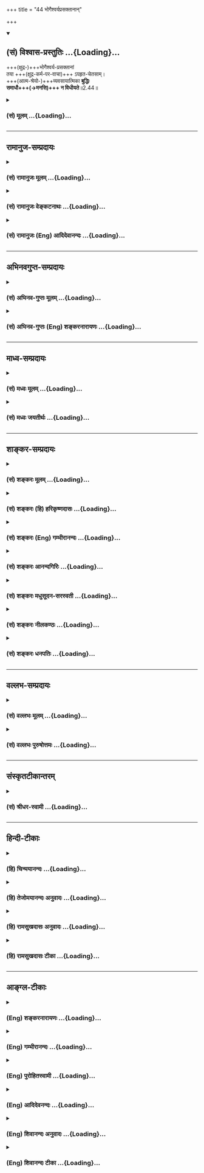+++
title = "44 भोगैश्वर्यप्रसक्तानान्"

+++
<div class="js_include" newlevelforh1="2" title="(सं) विश्वास-प्रस्तुतिः" unfilled url="/mahAbhAratam/shlokashaH/06-bhIShma-parva/03-bhagavad-gItA-parva/saMskRtam/vishvAsa-prastutiH/02_sAnkhya-yogaH_sarva-/44_bhogaishvaryapras.md">
<details open><summary><h2>(सं) विश्वास-प्रस्तुतिः ...{Loading}...</h2></summary>

+++(क्षुद्र-)+++भोगैश्वर्य-प्रसक्तानां  
तया +++(क्षुद्र-कर्म-पर-वाचा)+++ ऽपहृत-चेतसाम्।  
+++(आत्म-श्रेयो-)+++व्यवसायात्मिका **बुद्धिः**  
**समाधौ+++(→मनसि)+++ न विधीयते**॥2.44॥
</details>
</div>
<div class="js_include collapsed" newlevelforh1="3" title="(सं) मूलम्" unfilled url="/mahAbhAratam/shlokashaH/06-bhIShma-parva/03-bhagavad-gItA-parva/saMskRtam/mUlam/02_sAnkhya-yogaH_sarva-/44_bhogaishvaryapras.md">
<details><summary><h3>(सं) मूलम् ...{Loading}...</h3></summary>

भोगैश्वर्यप्रसक्तानां तयापहृतचेतसाम्।  
व्यवसायात्मिका बुद्धिः समाधौ न विधीयते।।2.44।।
</details>
</div>


_________________
## रामानुज-सम्प्रदायः
<div class="js_include collapsed" newlevelforh1="3" title="(सं) रामानुजः मूलम्" unfilled url="/mahAbhAratam/shlokashaH/06-bhIShma-parva/03-bhagavad-gItA-parva/saMskRtam/rAmAnujaH/mUlam/02_sAnkhya-yogaH_sarva-/44_bhogaishvaryapras.md">
<details><summary><h3>(सं) रामानुजः मूलम् ...{Loading}...</h3></summary>

।।2.44।। तेषां **भोगैश्वर्य-प्रसक्तानां** **तया** वाचा  भोगैश्वर्य-विषयया **अपहृता**ऽत्मज्ञानानां यथोदिता **व्यवसायात्मिका बुद्धिः समाधौ** मनसि **न विधीयते** न उत्पद्यते। समाधीयते अस्मिन् आत्म-ज्ञानम् इति **समाधिः** मनः। 

तेषां मनसि आत्म-याथात्म्य-निश्चय-ज्ञान-पूर्वक-मोक्ष-साधन-भूत-कर्म-विषया बुद्धिः कदाचिद् अपि न उत्पद्यते इत्यर्थः। अतः काम्येषु कर्मसु मुमुक्षुणा न सङ्गः कर्तव्यः।+++(4)+++   

</details>
</div>
<div class="js_include collapsed" newlevelforh1="3" title="(सं) रामानुजः वेङ्कटनाथः" unfilled url="/mahAbhAratam/shlokashaH/06-bhIShma-parva/03-bhagavad-gItA-parva/saMskRtam/rAmAnujaH/venkaTanAthaH/02_sAnkhya-yogaH_sarva-/44_bhogaishvaryapras.md">
<details><summary><h3>(सं) रामानुजः वेङ्कटनाथः ...{Loading}...</h3></summary>

2.42 इति द्रष्टव्यम्॥
</details>
</div>
<div class="js_include collapsed" newlevelforh1="3" title="(सं) रामानुजः (Eng) आदिदेवानन्दः" unfilled url="/mahAbhAratam/shlokashaH/06-bhIShma-parva/03-bhagavad-gItA-parva/saMskRtam/rAmAnujaH/english/AdidevAnandaH/02_sAnkhya-yogaH_sarva-/44_bhogaishvaryapras.md">
<details><summary><h3>(सं) रामानुजः (Eng) आदिदेवानन्दः ...{Loading}...</h3></summary>

2.42 - 2.44 The ignorant, whose knowledge is little, and who have as their sole aim the attainment of enjoyment and power, speak the flowery language i.e., having its flowers (show) only as fruits, which look apparently beautiful at first sight. They rejoice in the letter of the Vedas i.e., they are attached to heaven and such other results (promised in the Karma-kanda of the Vedas). They say that there is nothing else,
owing to their intense attachment to these results. They say that there is no fruit superior to heaven etc. They are full of worldly desires and their minds are highly attached to secular desires. They hanker for heaven, i.e. think of the enjoyment of the felicities of heaven, after which one can again have rirth which offers again the opportunity to perform varied rites devoid of true knowledge and leads towards the attainment of enjoyments and power once again. With regard to those who cling to pleasure and power and whose understanding is contaminated by that flowery speech relating to pleasure and lordly powers, the aforesaid mental disposition characterised by resolution, will not arise in their Samadhi. Samadhi here means the mind. The knowledge of the self will not arise in such minds. In the minds of these persons, there cannot arise the mental disposition that looks on all Vedic rituals as means for liberation based on the determined conviction about the real form of the self. Hence, in an aspirant for liberation, there should be no attachment to rituals out of the conviction that they are meant for the acisition of objects of desire only. It may be estioned why the Vedas, which have more of love for Jivas than thousands of parents, and which are endeavouring to save the Jivas, should prescribe in this way rites whose fruits are infinitesimal and which produce only new births.
It can also be asked if it is proper to abandon what is given in the Vedas. Sri Krsna replies to these estions.

</details>
</div>


_________________
## अभिनवगुप्त-सम्प्रदायः
<div class="js_include collapsed" newlevelforh1="3" title="(सं) अभिनव-गुप्तः मूलम्" unfilled url="/mahAbhAratam/shlokashaH/06-bhIShma-parva/03-bhagavad-gItA-parva/saMskRtam/abhinava-guptaH/mUlam/02_sAnkhya-yogaH_sarva-/44_bhogaishvaryapras.md">
<details><summary><h3>(सं) अभिनव-गुप्तः मूलम् ...{Loading}...</h3></summary>

।।2.43 2.45।। तथा च यामिमामित्यादि। ये कामाभिलाषिणः, ते स्वयम् एतां वाचं वेदात्मिकां **पुष्पितां** भविष्यत्-स्वर्ग-फलेन +++(N omit भविष्यत् S reads भविष्यता)+++ व्याप्तां वदन्ति। अत एव जन्मनः कर्मैव फलम् इच्छन्ति - ते **अविपश्चितः**। ते च तयैव स्वयं कल्पितया वेद-वाचा अपहृत-चित्ताः व्यवसाय-बुद्धि-युक्ता अपि न समाधि-योग्याः - तत्र फल-निश्चयत्वात्। इति श्लोकत्रयस्य तात्पर्यम्।  

</details>
</div>
<div class="js_include collapsed" newlevelforh1="3" title="(सं) अभिनव-गुप्तः (Eng) शङ्करनारायणः" unfilled url="/mahAbhAratam/shlokashaH/06-bhIShma-parva/03-bhagavad-gItA-parva/saMskRtam/abhinava-guptaH/english/shankaranArAyaNaH/02_sAnkhya-yogaH_sarva-/44_bhogaishvaryapras.md">
<details><summary><h3>(सं) अभिनव-गुप्तः (Eng) शङ्करनारायणः ...{Loading}...</h3></summary>

2.42-44 Yam imam etc., upto na vidhiyate. Those, who crave for objects
of desire, speak, on their own accord, of this flowery Vedic speech
which is pervaded by the fruits i.e., the heaven in the future; and who,
hence, desire the action itself as the fruit of their birth - these are
men without insight. further, having their mind carried away by the same
Vedic sentence imagined by themselves, these persons, eventhough they
are endowed with the determinate knowledge, are not fit for
concentration, because they do not decide this (concentration) as a
fruit \[of their action\]. This is the purport of the traid of these
verses.

</details>
</div>


_________________
## माध्व-सम्प्रदायः
<div class="js_include collapsed" newlevelforh1="3" title="(सं) मध्वः मूलम्" unfilled url="/mahAbhAratam/shlokashaH/06-bhIShma-parva/03-bhagavad-gItA-parva/saMskRtam/madhvaH/mUlam/02_sAnkhya-yogaH_sarva-/44_bhogaishvaryapras.md">
<details><summary><h3>(सं) मध्वः मूलम् ...{Loading}...</h3></summary>

।।2.44।। तेषां सम्यण्युक्तिनिर्णयात्मिका बुद्धिः समाधौ समाध्यर्थे न
विधीयते। सम्यङ्निर्णीतार्थानामीश्वरे मनस्समाधानं सम्यग्भवति। तद्धि
मोक्षसाधनम्। उक्तं चैतदन्यत्र न तस्य तत्त्वग्रहणाय साक्षाद्वरीयसीरपि
वाचः समासन्। स्वप्ने निरुक्त्या गृहमेधिसौख्यं न यस्य हेयानुमितं स्वयं
स्यात् भाग.5।11।3।  

</details>
</div>
<div class="js_include collapsed" newlevelforh1="3" title="(सं) मध्वः जयतीर्थः" unfilled url="/mahAbhAratam/shlokashaH/06-bhIShma-parva/03-bhagavad-gItA-parva/saMskRtam/madhvaH/jayatIrthaH/02_sAnkhya-yogaH_sarva-/44_bhogaishvaryapras.md">
<details><summary><h3>(सं) मध्वः जयतीर्थः ...{Loading}...</h3></summary>

।।2.44।। तयाऽपहृतेत्यादेरप्रतीतिनिरासायार्थमाह **तेषा**मिति। तेषां
बुद्धिर्मनोवृत्तिर्व्यवसायात्मिका सम्यग्युक्तिनिर्णयात्मिका न भवति। तत
एवेश्वरे सम्यक्समाधानार्थं न विधीयत इत्यर्थः।
सम्यग्युक्तिनिर्णयात्मकत्वाभावे कुतः समाध्यभावः इत्यत आह 
**सम्यगि**ति। अनेन समाधिशब्दार्थोऽपि विवृतो भवति। किमीश्वरे
मनस्समाधानेन येन तदभावे निन्दा स्यात् इत्यत आह **तद्धी**ति।
मोक्षाभावश्च महानिन्देति। वक्ष्यति। सम्यङ्निर्णीतार्थानामित्युक्तम्। न
केवलमानुभाविकं किन्तु पुराणेप्युक्तमित्याह  **उक्तं चे**ति। वरीयसीः
वरीयस्यः। सुपां सुलुक् अष्टा.7।1।39 इत्यादिना जसः पूर्वसवर्णः। वाचो
वेदवाचः। स्वप्ने निरुक्त्या स्वप्नप्रतीतार्थदृष्टान्तेन हेयानुमितं
हेयत्वेनानुमितम्। इदमेव हि सम्यङ्निर्णीतार्थत्वम्। यद्धेयोपादेयविवेकेन
हेयहानमुपादेयोपादानं च तद्धि मोक्षसाधनमित्येतत्तु
श्रुत्यादिप्रसिद्धमेव।  

</details>
</div>


_________________
## शाङ्कर-सम्प्रदायः
<div class="js_include collapsed" newlevelforh1="3" title="(सं) शङ्करः मूलम्" unfilled url="/mahAbhAratam/shlokashaH/06-bhIShma-parva/03-bhagavad-gItA-parva/saMskRtam/shankaraH/mUlam/02_sAnkhya-yogaH_sarva-/44_bhogaishvaryapras.md">
<details><summary><h3>(सं) शङ्करः मूलम् ...{Loading}...</h3></summary>

।।2.44।।  
ये एवं विवेक-बुद्धि-रहिताः तेषां कामात्मनां यत् फलं तदाह -

**भोगैश्वर्य-प्रसक्तानां** भोगः कर्तव्यः ऐश्वर्यं च इति भोगैश्वर्ययोर् एव प्रणयवतां तद्-आत्म-भूतानाम्। तया क्रिया-विशेष-बहुलया वाचा **अपहृतचेतसाम्** आच्छादित-विवेक-प्रज्ञानां **व्यवसायात्मिका** साङ्ख्ये योगे वा **बुद्धिः समाधौ** समाधीयते अस्मिन् पुरुषोपभोगाय सर्वम् इति समाधिः अन्तःकरणं बुद्धिः, तस्मिन् समाधौ **न विधीयते** न भवति इत्यर्थः।।  


  

</details>
</div>
<div class="js_include collapsed" newlevelforh1="3" title="(सं) शङ्करः (हि) हरिकृष्णदासः" unfilled url="/mahAbhAratam/shlokashaH/06-bhIShma-parva/03-bhagavad-gItA-parva/saMskRtam/shankaraH/hindI/harikRShNadAsaH/02_sAnkhya-yogaH_sarva-/44_bhogaishvaryapras.md">
<details><summary><h3>(सं) शङ्करः (हि) हरिकृष्णदासः ...{Loading}...</h3></summary>

।।2.44।। जो भोग और ऐश्वर्यमें आसक्त हैं अर्थात् भोग और ऐश्वर्य ही
पुरषार्थ है ऐसे मानकर उनमें ही जिनका प्रेम हो गया है इस प्रकार जो तद्रूप
हो रहे हैं तथा क्रियाभेदोंको विस्तारपूर्वक बतलानेवाली उस उपर्युक्त
वाणीद्वारा जिनका चित्त हर लिया गया है अर्थात् ( जिनकी ) विवेकबुद्धि
आच्छादित हो रही है उनकी समाधिमें साङ्ख्यविषयक या योगविषयक निश्चयात्मिका
बुद्धि ( नहीं ठहरती )। पुरुषके भोगके लिये जिसमें सब कुछ स्थापित किया
जाता है उसका नाम समाधि है। इस व्युत्पत्तिके अनुसार समाधि अन्तःकरणका नाम
है उसमें बुद्धि नहीं ठहरती अर्थात् उत्पन्न ही नहीं होती।  

</details>
</div>
<div class="js_include collapsed" newlevelforh1="3" title="(सं) शङ्करः (Eng) गम्भीरानन्दः" unfilled url="/mahAbhAratam/shlokashaH/06-bhIShma-parva/03-bhagavad-gItA-parva/saMskRtam/shankaraH/english/gambhIrAnandaH/02_sAnkhya-yogaH_sarva-/44_bhogaishvaryapras.md">
<details><summary><h3>(सं) शङ्करः (Eng) गम्भीरानन्दः ...{Loading}...</h3></summary>

2.44 And vyavasayatmika, one-pointed; buddhih, conviction, with regard
to Knowledge or Yoga; na vidhiyate, does not become established, i.e.
does not arise; samadhau, in the minds the word samadhi being derived in
the sese of that into which everthing is gathered together for the
enjoyment of a person ; bhoga-aisvarya-prasaktanam, of those who delight
in enjoyment and wealth, of those who have the hankering that only
enjoyment as also wealth is to be sought for, of those who identify
themselves with these; and apahrta-cetasam, of those whose intellects
are carried away, whose discriminating judgement becomes covered; taya,
by that speech which is full of various special rites.

</details>
</div>
<div class="js_include collapsed" newlevelforh1="3" title="(सं) शङ्करः आनन्दगिरिः" unfilled url="/mahAbhAratam/shlokashaH/06-bhIShma-parva/03-bhagavad-gItA-parva/saMskRtam/shankaraH/AnandagiriH/02_sAnkhya-yogaH_sarva-/44_bhogaishvaryapras.md">
<details><summary><h3>(सं) शङ्करः आनन्दगिरिः ...{Loading}...</h3></summary>

।।2.44।। ननु कर्मकाण्डनिष्ठानां कर्मानुष्ठायिनामपि
बुद्धिशुद्धिद्वारेणान्तःकरणे साध्यसाधनभूतबुद्धिद्वयसमुदायसंभवादतो मोक्षो
भविष्यति नेत्याह **तेषां चेति।** तदात्मभूतानां तयोरेव  
  
भोगैश्वर्ययोरात्मकर्तव्यत्वेनारोपितयोरभिनिविष्टे चेतसि
तादात्म्याध्यासवतां बहिर्मुखानामित्यर्थः। तथापि शास्त्रानुसारिण्या
विवेकप्रज्ञया व्यवसायात्मिका बुद्धिस्तेषामुदेष्यतीत्याशङ्क्याह
**तयेति।** ननु समाधिः संप्रज्ञातासंप्रज्ञातभेदेन द्विधोच्यते तत्र
बुद्धिद्वयविधिरप्रसक्तः सन्कथं निषिध्यते तत्राह **समाधीयत इति।  
**

</details>
</div>
<div class="js_include collapsed" newlevelforh1="3" title="(सं) शङ्करः मधुसूदन-सरस्वती" unfilled url="/mahAbhAratam/shlokashaH/06-bhIShma-parva/03-bhagavad-gItA-parva/saMskRtam/shankaraH/madhusUdana-sarasvatI/02_sAnkhya-yogaH_sarva-/44_bhogaishvaryapras.md">
<details><summary><h3>(सं) शङ्करः मधुसूदन-सरस्वती ...{Loading}...</h3></summary>

।।2.42 2.44।। अव्यवसायिनामपि व्यवसायात्मिका बुद्धिः कुतो न भवति प्रमाणस्य
तुल्यत्वादित्याशङ्क्य  
  
प्रतिबन्धकसद्भावान्न भवतीत्याह त्रिभिः यामिमां वाचं प्रवदन्ति तया
वाचापहृतचेतसामविपश्चितां व्यवसायात्मिका बुद्धिर्न भवतीत्यन्वयः।
इमामध्ययनविध्युपात्तत्वेन प्रसिद्धां पुष्पितां
पुष्पितपलाशवदापातरमणीयां  
  
साध्यसाधनसंबन्धप्रतिभानान्निरतिशयफलाभावाच्च। कुतो
निरतिशयफलत्वाभावस्तत्राह जन्मकर्मफलप्रदां जन्म
चापूर्वशरीरेन्द्रियादिसंबन्धलक्षणं तदधीनं च कर्म
तत्तद्वर्णाश्रमाभिमाननिमित्तं तदधीनं च फलं पुत्रपशुस्वर्गादिलक्षणं
विनश्वरं तानि प्रकर्षेण घटीयन्त्रवदविच्छेदेन ददातीति तथा ताम्। कुतएवमत
आह भोगैश्वर्यगतिं प्रति क्रियाविशेषबहुलां  
  
अमृतपानोर्वशीविहारपारिजातपरिमलादिनिबन्धनो यो भोगस्तत्कारणं च यदैश्वर्यं
देवादिस्वामित्वं तयोर्गतिं प्राप्तिं प्रति  
  
साधनभूता ये क्रियाविशेषा
अग्निहोत्रदर्शपूर्णमासज्योतिष्टोमादयस्तैर्बहुलां विस्तृताम्।
अतिबाहुल्येन  
  
भोगैश्वर्यसाधनक्रियाकलापप्रतिपादिकामिति यावत्। कर्मकाण्डस्य हि
ज्ञानकाण्डापेक्षया सर्वत्रातिविस्तृतत्वं प्रसिद्धम्। एतादृशीं
कर्मकाण्डलक्षणां वाचं प्रवदन्ति प्रकृष्टां
परमार्थस्वर्गादिफलामभ्युपगच्छन्ति। के। येऽविपश्चितो  
  
विचारजन्यतात्पर्यपरिज्ञानशून्याः। अतएव वेदवादरताः वेदे ये सन्ति वादा
अर्थवादाःअक्षय्यं ह वै चातुर्मास्ययाजिनः सुकृतं भवति इत्येवमादयस्तेष्वेव
रता वेदार्थसत्यत्वेनैवमेवैतदिति मिथ्याविश्वासेन संतुष्टाः। हे पार्थ अतएव
नान्यदस्तीतिवादिनः कर्मकाण्डापेक्षया नास्त्यन्यज्ज्ञानकाण्डं सर्वस्यापि
वेदस्य कार्यपरत्वात् कर्मफलापेक्षया च नास्त्यन्यन्निरतिशयं ज्ञानफलमिति
वदनशीलाः। महता प्रबन्धेन ज्ञानकाण्डविरुद्धार्थभाषिण इत्यर्थः। कुतो
मोक्षद्वेषिणस्ते। यतः कामात्मानः  
  
काम्यमानविषयशताकुलचित्तत्वेन काममयाः। एवंसति मोक्षमपि कुतो न कामयन्ते।
यतः स्वर्गपराः स्वर्ग एवोर्वश्याद्युपेतत्वेन पर उत्कृष्टो येषां ते तथा।
स्वर्गातिरिक्तः पुरुषार्थो नास्तीति भ्राम्यन्तो
विवेकवैराग्याभावान्मोक्षकथामपि सोढुमक्षमा इति यावत्। तेषां च
पूर्वोक्तभोगैश्वर्ययोः प्रसक्तानां क्षयित्वादिदोषादर्शनेन
निविष्टान्तःकरणानां तया क्रियाविशेषबहुलया वाचापहृतमाच्छादितं चेतो
विवेकज्ञानं येषां तथाभूतानामर्थवादाः स्तुत्यर्थास्तात्पर्यविषये
प्रमाणान्तराबाधिते वेदस्य प्रामाण्यमिति सुप्रसिद्धमपि ज्ञातुमशक्तानां
समाधावन्तःकरणे व्यवसायात्मिका बुद्धिर्न विधीयते। न भवतीत्यर्थः।
समाधिविषया व्यवसायात्मिका बुद्धिस्तेषां न भवतीति वा। अधिकरणे विषये वा
सप्तम्यास्तुल्यत्वात्। विधीयत इति कर्मकर्तरि लकारः।
समाधीयतेऽस्मिन्सर्वमिति व्युत्पत्त्या समाधिरन्तःकरणं वा परमात्मा वेति
नाप्रसिद्धार्थकल्पनम्। अहं ब्रह्मेत्यवस्थानं समाधिस्तन्निमित्तं
व्यवसायात्मिका बुद्धिर्नोत्पद्यत इति व्याख्याने तु रूढिरेवादृता।
अयंभावःयद्यति काम्यान्यग्निहोत्रादीनि शुद्ध्यर्थेभ्यो न विशिष्यन्ते
तथापि  
  
फलाभिसंधिदोषान्नाशयशुद्धिं संपादयन्ति। भोगानुगुणा तु शुद्धिर्न
ज्ञानोपयोगिनी। एतदेव दर्शयितुं भोगैश्वर्यप्रसक्तानामिति  
  
पुनरुपात्तम्। फलाभिसन्धिभन्तरेण तु कृतानि कर्माणि ज्ञानोपयोगिनीं
शुद्धिमादधतीति सिद्धं विपश्चिदविपश्चितोः  
  
फलवैलक्षण्यम्। विस्तरेण चैतदग्रे प्रतिपादयिष्यते।  

</details>
</div>
<div class="js_include collapsed" newlevelforh1="3" title="(सं) शङ्करः नीलकण्ठः" unfilled url="/mahAbhAratam/shlokashaH/06-bhIShma-parva/03-bhagavad-gItA-parva/saMskRtam/shankaraH/nIlakaNThaH/02_sAnkhya-yogaH_sarva-/44_bhogaishvaryapras.md">
<details><summary><h3>(सं) शङ्करः नीलकण्ठः ...{Loading}...</h3></summary>

।।2.44।।**भोगेति।** तया पुष्पितया वाचा अपहृतचेतसां पुंसां बुद्धिः
समाधौ समाध्यनुष्ठानकाले व्यवसायात्मिका व्यवसायो ज्ञानं तदात्मिका
शुद्धचिन्मात्राकारा न विधीयते न भवति। कर्मकर्तरि लकारः। विरक्तस्य हि
बुद्धिः समाधौ चिन्मात्राकारा भवति न तु भोगाद्यासक्तस्येति स्पष्टमेव।
भाष्ये तु समाधौ अन्तःकरणे व्यवसायात्मिका बुद्धिर्न भवतीति व्याख्यातम्।
यद्वा समाध्यनुष्ठानार्थमेव निश्चयात्मिका तेषां बुद्धिर्न भवतीति
व्याख्येयम्।  

</details>
</div>
<div class="js_include collapsed" newlevelforh1="3" title="(सं) शङ्करः धनपतिः" unfilled url="/mahAbhAratam/shlokashaH/06-bhIShma-parva/03-bhagavad-gItA-parva/saMskRtam/shankaraH/dhanapatiH/02_sAnkhya-yogaH_sarva-/44_bhogaishvaryapras.md">
<details><summary><h3>(सं) शङ्करः धनपतिः ...{Loading}...</h3></summary>

।।2.44।। तेषां बोगैश्वर्ययोः प्रसक्तानामतिरक्तचितानां यतस्तया
वाचापहृतमाच्छादितं चेतो येषां तेषां व्यवसायात्मिका साङ्ख्ये योगे वा या
बुद्धिः सा समाधौ समाधीयते पुरुषोपभोगाय सर्वमस्मिन्नन्तःकरणं तस्मिन्न
विधीयते न स्थिरीभवतीत्यर्थः। ननु अहं ब्रह्मास्मीत्यवस्थानं
समाधिस्तन्निमित्तमिति चित्तैकाग्र्यं परमेश्वरैकाग्र्याभिमुखत्वं
तस्मिन्वेति व्याख्यानद्वयमाचारर्यैः कुतो न प्रदर्शितमितिचेत् अहं
ब्रह्मास्मीत्यवस्थानस्य परमेश्वरैकाग्र्याभिमुखत्वस्य च
व्यवसायात्मिकसाङ्ख्ययोगबुद्धावन्तर्भावमभिप्रेत्येति  
  
गृहाण।  

</details>
</div>


_________________
## वल्लभ-सम्प्रदायः
<div class="js_include collapsed" newlevelforh1="3" title="(सं) वल्लभः मूलम्" unfilled url="/mahAbhAratam/shlokashaH/06-bhIShma-parva/03-bhagavad-gItA-parva/saMskRtam/vallabhaH/mUlam/02_sAnkhya-yogaH_sarva-/44_bhogaishvaryapras.md">
<details><summary><h3>(सं) वल्लभः मूलम् ...{Loading}...</h3></summary>

।।2.44।। तथाभूतानां तेषां तया वाचाऽपहृतचेतसां काम्यकर्मपराणां
व्यवसायात्मिकैका बुद्धिः समाधिविषयिणी न विधीयते। विशेषेण न स्थाप्यते इति
वा। तेषां समाधौ हृदीति।  

</details>
</div>
<div class="js_include collapsed" newlevelforh1="3" title="(सं) वल्लभः पुरुषोत्तमः" unfilled url="/mahAbhAratam/shlokashaH/06-bhIShma-parva/03-bhagavad-gItA-parva/saMskRtam/vallabhaH/puruShottamaH/02_sAnkhya-yogaH_sarva-/44_bhogaishvaryapras.md">
<details><summary><h3>(सं) वल्लभः पुरुषोत्तमः ...{Loading}...</h3></summary>

  
  
।।2.44।। ततो भोगैश्वर्यप्रसक्तानां तेषां तया वाचा अपहृतचित्तानां समाधौ
वैयग्र्यभावेन भगवच्चिन्तने तथा बुद्धिर्न भवतीत्यर्थः।  
  
  
  

</details>
</div>


_________________
## संस्कृतटीकान्तरम्
<div class="js_include collapsed" newlevelforh1="3" title="(सं) श्रीधर-स्वामी" unfilled url="/mahAbhAratam/shlokashaH/06-bhIShma-parva/03-bhagavad-gItA-parva/saMskRtam/shrIdhara-svAmI/02_sAnkhya-yogaH_sarva-/44_bhogaishvaryapras.md">
<details><summary><h3>(सं) श्रीधर-स्वामी ...{Loading}...</h3></summary>

।।2.44।। ततश्च **भोगैश्वर्यप्रसक्तानामिति।** भोगैश्वर्ययोः
प्रसक्तानामभिनिविष्टानाम्। तया पुष्पितया वाचापहृतमाकृष्टं चेतो  
  
येषां तेषां समाधिः चित्तैकाग्र्यं पमेश्वरैकाग्र्याभिमुखत्वं
तस्मिन्निश्चयात्मिका बुद्धिर्न विधीयते। कर्मकर्तरिप्रयोगः। नोत्पद्यत
इत्यर्थः।  

</details>
</div>


_________________
## हिन्दी-टीकाः
<div class="js_include collapsed" newlevelforh1="3" title="(हि) चिन्मयानन्दः" unfilled url="/mahAbhAratam/shlokashaH/06-bhIShma-parva/03-bhagavad-gItA-parva/hindI/chinmayAnandaH/02_sAnkhya-yogaH_sarva-/44_bhogaishvaryapras.md">
<details><summary><h3>(हि) चिन्मयानन्दः ...{Loading}...</h3></summary>

।।2.44।। महर्षि व्यास ऐसे पहले साहसी क्रान्तिकारी थे जिन्होंने अपने काल
में अत्यन्त शोचनीय पतन की स्थिति से हिन्दू संस्कृति का पुनरुत्थान किया।
क्रान्ति का वह ग्रन्थ गीता है जिसकी रचना उन्होंने की। अपने काल की
स्थितियों की उनके द्वारा की गयी तीव्र आलोचना भगवान् के इन शब्दों से
स्पष्ट होती है जहां श्रीकृष्ण वेदों के कर्मकाण्ड को पुष्पिता वाणी कहते
हैं। कर्मकाण्ड की तीव्र आलोचना करने में व्यास जी के साहस को समझने के
लिये हमें उस काल के पुरोगामी पारम्परिक वातावरण की कल्पना करनी होगी हमें
मानसिक रूप से उस काल में रहना होगा।  
वेदों का कर्मकाण्ड उन लोगों के लिए है जो विषयोपभोग और ऐश्वर्य में
अत्यन्त आसक्त हैं कर्मफल पाने की इच्छा और चिन्ता के कारण जिनकी सदसद्
विवेक की क्षमता खो गयी है। सर्वोच्च साध्य को भूलकर साधनभूत कर्मों में ही
वे लिप्त रहते हैं।  
वेदोक्त कर्मों को अत्यन्त परिश्रमपूर्वक करना पड़ता है तब मृत्यु के
पश्चात् स्वर्ग के रूप में उनका फल प्राप्त होता है जहाँ अलौकिक विषयों का
उपभोग किया जा सकता है। इन सब प्रयत्नों में कामनाओं और चिन्ताओं आदि के
कारण व्यक्तित्व के विकास के लिये अवसर नहीं मिलता इसलिये व्यास जी का
विचार है कि अध्यात्म की दृष्टि से ये सकाम कर्म निरर्थक हैं। कर्मकाण्ड
में आसक्त पुरुष जीवन के परम साध्य को भूलकर साधन में ही फंसा रह जाता
है।  
अनन्तस्वरूप परम सत्य के प्रतिपादक के रूप में श्रीकृष्ण उन लोगों की हँसी
उड़ाते हैं जो साधन को ही साध्य मानने की त्रुटि करते हैं। कर्मकाण्ड में
ही उपदिष्ट केवल कर्तव्य कर्म के पालन से चित्त शुद्धि एवं एकाग्रता
प्राप्त होती है और इस प्रकार ध्यान का अभ्यास करने की योग्यता पाकर
उपनिषदों में निरूपित निदिध्यासन के द्वारा आत्मा का अपरोक्ष अनुभव प्राप्त
होता है जो जीवन का वास्तविक साध्य है। कर्म में ही रत पुरुषों को जीवन में
कभी शान्ति नहीं मिलती।  
अविवेकी कामी पुरुषों को क्या फल मिलता है भगवान् कहते हैं  

</details>
</div>
<div class="js_include collapsed" newlevelforh1="3" title="(हि) तेजोमयानन्दः अनुवादः" unfilled url="/mahAbhAratam/shlokashaH/06-bhIShma-parva/03-bhagavad-gItA-parva/hindI/tejomayAnandaH/anuvAdaH/02_sAnkhya-yogaH_sarva-/44_bhogaishvaryapras.md">
<details><summary><h3>(हि) तेजोमयानन्दः अनुवादः ...{Loading}...</h3></summary>

।।2.44।। उससे जिनका चित्त हर लिया गया है ऐसे भोग और एश्र्वर्य‌ मॆ आसक्ति
रखने वाले पुरुषों के अन्तकरण मे निश्चयात्मक् बुद्धि नही हॊती अर्थात वे
ध्यान का अभ्यास करने योग्य‌ नही होते।

</details>
</div>
<div class="js_include collapsed" newlevelforh1="3" title="(हि) रामसुखदासः अनुवादः" unfilled url="/mahAbhAratam/shlokashaH/06-bhIShma-parva/03-bhagavad-gItA-parva/hindI/rAmasukhadAsaH/anuvAdaH/02_sAnkhya-yogaH_sarva-/44_bhogaishvaryapras.md">
<details><summary><h3>(हि) रामसुखदासः अनुवादः ...{Loading}...</h3></summary>

।।2.44।। उस पुष्पित वाणीसे जिसका अन्तःकरण हर लिया गया है अर्थात् भोगोंकी
तरफ खिंच गया है और जो भोग तथा ऐश्वर्यमें अत्यन्त आसक्त हैं, उन
मनुष्योंकी परमात्मामें निश्चयात्मिका बुद्धि नहीं होती।

</details>
</div>
<div class="js_include collapsed" newlevelforh1="3" title="(हि) रामसुखदासः टीका" unfilled url="/mahAbhAratam/shlokashaH/06-bhIShma-parva/03-bhagavad-gItA-parva/hindI/rAmasukhadAsaH/TIkA/02_sAnkhya-yogaH_sarva-/44_bhogaishvaryapras.md">
<details><summary><h3>(हि) रामसुखदासः टीका ...{Loading}...</h3></summary>

2.44।।***व्याख्या --*****'तयापहृतचेतसाम्'--**पूर्वश्लोकोंमें जिस
पुष्पित वाणीका वर्णन किया गया है उस वाणीसे जिनका चित्त अपहृत हो गया है
अर्थात् स्वर्गमें बड़ा भारी सुख है दिव्य नन्दनवन है अप्सराएँ हैं अमृत है
ऐसी वाणीसे जिनका चित्त उन भोगोंकी तरफ खिंच गया है।  
**'भोगैश्वर्यप्रसक्तानाम्'--शब्द स्पर्श रूप रस और गन्ध ये पाँच विषय
शरीरका आराम मान और नामकी बड़ाई इनके द्वारा सुख लेनेका नाम भोग है।
भोगोंके लिये पदार्थ रूपयेपैसे मकान आदिका जो संग्रह किया जाता है उसका नाम
ऐश्वर्य है। इन भोग और ऐश्वर्यमें जिनकी आसक्ति है प्रियता है खिंचाव है
अर्थात् इनमें जिनकी महत्त्वबुद्धि है उनको **'भोगैश्वर्यप्रसक्तानाम्'**
कहा गया है।  
  
जो भोग और ऐश्वर्यमें ही लगे रहते हैं वे आसुरी सम्पत्तिवाले होते हैं।
कारण कि असु नाम प्राणोंका है और उन प्राणोंको जो बनाये रखना चाहते हैं उन
प्राणपोषणपरायण लोगोंका नाम असुर है। वे शरीरकी प्रधानताको लेकर यहाँके
अथवा स्वर्गके भोग भोगना चाहते हैं **(टिप्पणी प₀ 80)**।  
**'व्यवसायात्मिका बुद्धिः समाधौ न विधीयते'--**जो मनुष्यजन्मका असली
ध्येय है जिसके लिये मनुष्यशरीर मिला है उस परमात्माको ही प्राप्त करना है
ऐसी व्यवसायात्मिका बुद्धि उन लोगोंमें नहीं होती। तात्पर्य यह है कि जो
भोग भोगे जा चुके हैं जो भोग भोगे जा सकते हैं जिन भोगोंको सुन रखा है और
जो भोग सुने जा सकते हैं उनके संस्कारोंके कारण बुद्धिमें जो मलिनता रहती
है उस मलिनताके कारण संसारसे सर्वथा विरक्त होकर एक परमात्माकी तरफ चलना है
ऐसा दृढ़ निश्चय नहीं होता। ऐसे ही संसारकी अनेक विद्याओं कलाओं आदिका जो
संग्रह है उससे मैं विद्वान हूँ मैं जानकार हूँ ऐसा जो अभिमानजन्य सुखका
भोग होता है उसमें आसक्त मनुष्योंका भी परमात्मप्राप्तिका एक निश्चय नहीं
होता।  
**विशेष बात**  
परमदयालु प्रभुने कृपा करके इस मनुष्यशरीरमें एक ऐसी विलक्षण विवेकशक्ति दी
है जिससे वह सुखदुःखसे ऊँचा उठ जाय अपना उद्धार कर ले सबकी सेवा करके
भगवान्तकको अपने वशमें कर ले इसीमें मनुष्यशरीरकी सार्थकता है। परन्तु
प्रभुप्रदत्त इस विवेकशक्तिका अनादर करके नाशवान् भोग और संग्रहमें आसक्त
हो जाना पशुबुद्धि है। कारण कि पशुपक्षी भी भोगोंमें लगे रहते हैं ऐसे ही
अगर मनुष्य भी भोगोंमें लगा  
  
रहे तो पशुपक्षियोंमें और मनुष्यमें अन्तर ही क्या रहा  
पशुपक्षी तो भोगयोनि है अतः उनके सामने कर्तव्यका प्रश्न ही नहीं है।
परन्तु मनुष्यजन्म तो केवल अपने कर्तव्यका पालन करके अपना उद्धार करनेके
लिये ही मिला है भोग भोगनेके लिये नहीं। इसलिये मनुष्यके सामने जो कुछ
अनुकूलप्रतिकूल परिस्थिति आती है वह सब साधनसामग्री है भोगसामग्री नहीं। जो
उसको भोगसामग्री मान लेते हैं उनकी परमात्मामें व्यवसायात्मिका बुद्धि नहीं
होती।  
वास्तवमें सांसारिक पदार्थ परमात्माकी तरफ चलनेमें बाधा नहीं देते प्रत्युत
वर्तमानमें जो भोगोंका महत्व अन्तःकरणमें बैठा हुआ है वही बाधा देता है।
भोग उतना नहीं अटकाते जितना भोगोंका महत्व अटकाता है। अटकानेमें अपनी रुचि
नीयतकी प्रधानता है। भोग और संग्रहकी रुचिको रखते हुए कोई परमात्माको
प्राप्त करना चाहे तो परमात्माकी प्राप्ति तो दूर रही उनकी प्राप्तिका एक
निश्चय भी नहीं हो सकता। कारण कि जहाँ परमात्माकी तरफ चलनेकी रुचि है वहीं
भोगोंकी रुचि भी है। जबतक भोग और संग्रहमें मानबड़ाईआराममें रुचि है तबतक
कोई भी एक निश्चय करके परमात्मामें नहीं लग सकता क्योंकि उसका अन्तःकरण
भोगोंकी रुचिद्वारा हर लिया गया उसकी जो शक्ति थी वह भोग और संग्रहमें लग
गयी।  
  
***सम्बन्ध--***किसी बातको पुष्ट करना हो तो पहले उसके दोनों पक्ष सामने
रखकर फिर उसको पुष्ट किया जाता है। यहाँ भगवान् निष्कामभावको पुष्ट करना
चाहते हैं अतः पीछेके तीन श्लोकोंमें सकामभाववालोंका वर्णन करके अब आगेके
श्लोकमें निष्काम होनेकी प्रेरणा करते हैं।**

</details>
</div>


_________________
## आङ्ग्ल-टीकाः
<div class="js_include collapsed" newlevelforh1="3" title="(Eng) शङ्करनारायणः" unfilled url="/mahAbhAratam/shlokashaH/06-bhIShma-parva/03-bhagavad-gItA-parva/english/shankaranArAyaNaH/02_sAnkhya-yogaH_sarva-/44_bhogaishvaryapras.md">
<details><summary><h3>(Eng) शङ्करनारायणः ...{Loading}...</h3></summary>

2.44. Those, who are very much attached to the ownership of enjoyable objects and whose minds have been carried away by that (flowery speech)-their knowledge, in the form of determination is not prescribed for concentration.

</details>
</div>
<div class="js_include collapsed" newlevelforh1="3" title="(Eng) गम्भीरानन्दः" unfilled url="/mahAbhAratam/shlokashaH/06-bhIShma-parva/03-bhagavad-gItA-parva/english/gambhIrAnandaH/02_sAnkhya-yogaH_sarva-/44_bhogaishvaryapras.md">
<details><summary><h3>(Eng) गम्भीरानन्दः ...{Loading}...</h3></summary>

2.44 One-pointed conviction does not become established in the minds of those who delight in enjoyment and affluence, and whose intellects are carried away by that (speech).

</details>
</div>
<div class="js_include collapsed" newlevelforh1="3" title="(Eng) पुरोहितस्वामी" unfilled url="/mahAbhAratam/shlokashaH/06-bhIShma-parva/03-bhagavad-gItA-parva/english/purohitasvAmI/02_sAnkhya-yogaH_sarva-/44_bhogaishvaryapras.md">
<details><summary><h3>(Eng) पुरोहितस्वामी ...{Loading}...</h3></summary>

2.44 While their minds are absorbed with ideas of power and personal enjoyment, they cannot concentrate their discrimination on one point.

</details>
</div>
<div class="js_include collapsed" newlevelforh1="3" title="(Eng) आदिदेवनन्दः" unfilled url="/mahAbhAratam/shlokashaH/06-bhIShma-parva/03-bhagavad-gItA-parva/english/AdidevanandaH/02_sAnkhya-yogaH_sarva-/44_bhogaishvaryapras.md">
<details><summary><h3>(Eng) आदिदेवनन्दः ...{Loading}...</h3></summary>

2.42 - 2.44 O! Partha, the unwise, who rejoice in the letter of the Vedas, say, 'There is nothing else.' They are full only of wordly desires and they hanker for heaven. They speak flowery words which offer rirth as the fruit of work. They look upon the Vedas as consisting entirely of varied rites for the attainment of pleasure and power. Those who cling so to pleasure and power are attracted by that speech
(offering heavenly rewards) and are unable to develop the resolute will of a concentrated mind.

</details>
</div>
<div class="js_include collapsed" newlevelforh1="3" title="(Eng) शिवानन्दः अनुवादः" unfilled url="/mahAbhAratam/shlokashaH/06-bhIShma-parva/03-bhagavad-gItA-parva/english/shivAnandaH/anuvAdaH/02_sAnkhya-yogaH_sarva-/44_bhogaishvaryapras.md">
<details><summary><h3>(Eng) शिवानन्दः अनुवादः ...{Loading}...</h3></summary>

2.44 For those who are attached to pleasure and power, whose minds are drawn away by such teaching, ï1thatï1 determinate reason is not formed which is steadily bent on meditation and Samadhi (superconscious state).

</details>
</div>
<div class="js_include collapsed" newlevelforh1="3" title="(Eng) शिवानन्दः टीका" unfilled url="/mahAbhAratam/shlokashaH/06-bhIShma-parva/03-bhagavad-gItA-parva/english/shivAnandaH/TIkA/02_sAnkhya-yogaH_sarva-/44_bhogaishvaryapras.md">
<details><summary><h3>(Eng) शिवानन्दः टीका ...{Loading}...</h3></summary>

2.44 भोगैश्वर्यप्रसक्तानाम् of the people deeply attached to pleasure and lordship; तया by that; अपहृतचेतसाम् whose minds are drawn away;
व्यवसायात्मिका determinate; बुद्धिः reason; समाधौ in Samadhi; न not;
विधीयते is fixed.Commentary Those who cling to pleasure and power cannot have steadiness of mind. They cannot concentrate or meditate. They are ever busy in planning projects for the acisition of wealth and power.
Their minds are ever restless. They have no poised understanding.

</details>
</div>
